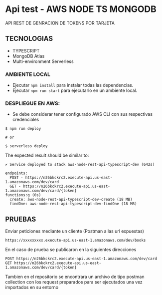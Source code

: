 
# Api test - AWS NODE TS MONGODB

API REST DE GENRACION DE TOKENS POR TARJETA

## TECNOLOGIAS

* TYPESCRIPT
* MongoDB Atlas 
* Multi-environment  Serverless


### AMBIENTE LOCAL

* Ejecutar ```npm install``` para instalar todas las dependencias.
* Ejecutar ```npm run start``` para ejecutarlo en un ambiente local. 

### DESPLIEGUE EN AWS:
* Se debe considerar tener configurado AWS CLI con sus respectivas credenciales
```
$ npm run deploy

# or

$ serverless deploy
```

The expected result should be similar to:

```
✔ Service deployed to stack aws-node-rest-api-typescript-dev (642s)

endpoints:
  POST - https://n26bkckrc2.execute-api.us-east-1.amazonaws.com/dev/card
  GET - https://n26bkckrc2.execute-api.us-east-1.amazonaws.com/dev/card/{token}
functions:g (0s)
  create: aws-node-rest-api-typescript-dev-create (18 MB)
  findOne: aws-node-rest-api-typescript-dev-findOne (18 MB)
```

## PRUEBAS

Enviar peticiones mediante un cliente (Postman a las url expuestas)

```
https://xxxxxxxxx.execute-api.us-east-1.amazonaws.com/dev/books
```

En el caso de prueba se publicaron en la siguientes direcciones

```
POST https://n26bkckrc2.execute-api.us-east-1.amazonaws.com/dev/card
GET https://n26bkckrc2.execute-api.us-east-1.amazonaws.com/dev/card/{token}

```

Tambien en el repositorio se encontrara un archivo de tipo postman collection con los request preparados para ser ejecutados una vez importados en su entorno

